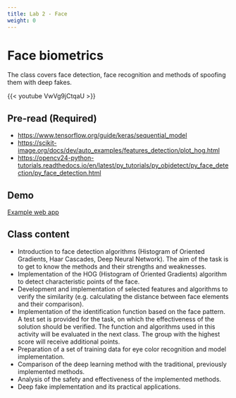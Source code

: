 ```yaml
---
title: Lab 2 - Face
weight: 0
---
```


# Face biometrics

The class covers face detection, face recognition and methods of spoofing them with deep fakes.

{{< youtube VwVg9jCtqaU >}}

## Pre-read (Required)

- https://www.tensorflow.org/guide/keras/sequential_model
- https://scikit-image.org/docs/dev/auto_examples/features_detection/plot_hog.html
- https://opencv24-python-tutorials.readthedocs.io/en/latest/py_tutorials/py_objdetect/py_face_detection/py_face_detection.html

## Demo

[Example web app](https://b8zqw.csb.app/)

## Class content

- Introduction to face detection algorithms (Histogram of Oriented Gradients, Haar Cascades, Deep Neural Network). The aim of the task is to get to know the methods and their strengths and weaknesses.
- Implementation of the HOG (Histogram of Oriented Gradients) algorithm to detect characteristic points of the face.
- Development and implementation of selected features and algorithms to verify the similarity (e.g. calculating the distance between face elements and their comparison).
- Implementation of the identification function based on the face pattern. A test set is provided for the task, on which the effectiveness of the solution should be verified. The function and algorithms used in this activity will be evaluated in the next class. The group with the highest score will receive additional points.
- Preparation of a set of training data for eye color recognition and model implementation.
- Comparison of the deep learning method with the traditional, previously implemented methods.
- Analysis of the safety and effectiveness of the implemented methods.
- Deep fake implementation and its practical applications.

